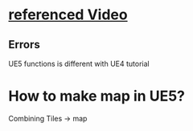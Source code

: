 # [referenced Video](https://www.youtube.com/watch?v=viw8QLV-lJ8)

## **Errors**
UE5 functions is different with UE4 tutorial 

# How to make map in UE5?
Combining Tiles -> map





